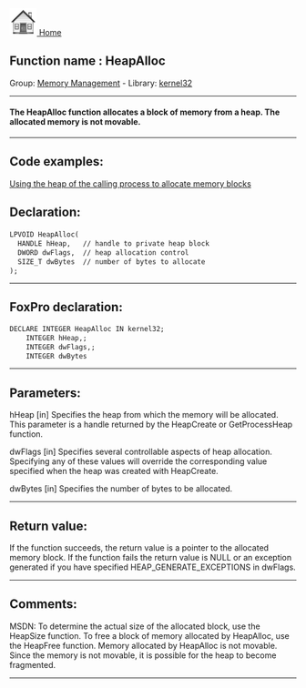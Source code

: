 [<img src="../../images/home.png"> Home ](https://github.com/VFPX/Win32API)  

## Function name : HeapAlloc
Group: [Memory Management](../../functions_group.md#Memory_Management)  -  Library: [kernel32](../../libraries.md#kernel32)  
***  


#### The HeapAlloc function allocates a block of memory from a heap. The allocated memory is <Strong>not movable</Strong>.
***  


## Code examples:
[Using the heap of the calling process to allocate memory blocks](../../samples/sample_199.md)  

## Declaration:
```foxpro  
LPVOID HeapAlloc(
  HANDLE hHeap,   // handle to private heap block
  DWORD dwFlags,  // heap allocation control
  SIZE_T dwBytes  // number of bytes to allocate
);  
```  
***  


## FoxPro declaration:
```foxpro  
DECLARE INTEGER HeapAlloc IN kernel32;
	INTEGER hHeap,;
	INTEGER dwFlags,;
	INTEGER dwBytes  
```  
***  


## Parameters:
hHeap 
[in] Specifies the heap from which the memory will be allocated. This parameter is a handle returned by the HeapCreate or GetProcessHeap function. 

dwFlags 
[in] Specifies several controllable aspects of heap allocation. Specifying any of these values will override the corresponding value specified when the heap was created with HeapCreate. 

dwBytes 
[in] Specifies the number of bytes to be allocated.   
***  


## Return value:
If the function succeeds, the return value is a pointer to the allocated memory block. If the function fails the return value is NULL or an exception generated if you have specified HEAP_GENERATE_EXCEPTIONS in dwFlags.
  
***  


## Comments:
MSDN: To determine the actual size of the allocated block, use the HeapSize function. To free a block of memory allocated by HeapAlloc, use the HeapFree function. Memory allocated by HeapAlloc is not movable. Since the memory is not movable, it is possible for the heap to become fragmented.  
  
***  

